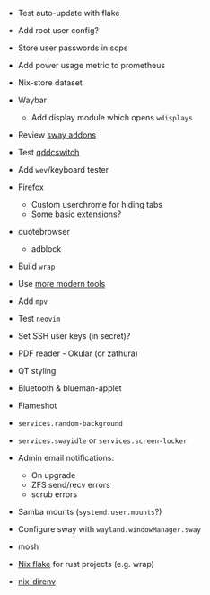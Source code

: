 - Test auto-update with flake
- Add root user config?
- Store user passwords in sops
- Add power usage metric to prometheus
- Nix-store dataset
- Waybar
  - Add display module which opens `wdisplays`
- Review [sway addons](https://github.com/swaywm/sway/wiki/Useful-add-ons-for-sway)
- Test [qddcswitch](https://codeberg.org/Okxa/qddcswitch)
- Add `wev`/keyboard tester
- Firefox
  - Custom userchrome for hiding tabs
  - Some basic extensions?
- quotebrowser
  - adblock
- Build `wrap`
- Use [more modern tools](https://github.com/ibraheemdev/modern-unix)
- Add `mpv`
- Test `neovim`
- Set SSH user keys (in secret)?
- PDF reader - Okular (or zathura)
- QT styling
- Bluetooth & blueman-applet
- Flameshot
- `services.random-background`
- `services.swayidle` or `services.screen-locker`
- Admin email notifications:
  - On upgrade
  - ZFS send/recv errors
  - scrub errors
- Samba mounts (`systemd.user.mounts`?)
- Configure sway with `wayland.windowManager.sway`
- mosh

- [Nix flake](https://hoverbear.org/blog/a-flake-for-your-crate/) for rust projects (e.g. wrap)
- [nix-direnv](https://github.com/nix-community/nix-direnv)
